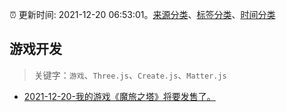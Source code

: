 :alarm_clock: 更新时间: 2021-12-20 06:53:01。[来源分类](../README.md)、[标签分类](../TAGS.md)、[时间分类](../TIMELINE.md)

## 游戏开发


> 关键字：`游戏`、`Three.js`、`Create.js`、`Matter.js`



- [2021-12-20-我的游戏《魔旅之塔》将要发售了。](https://www.v2ex.com/t/823323) 